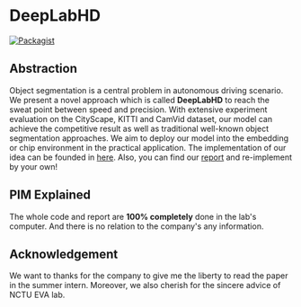 # DeepLabHD

[![Packagist](https://img.shields.io/badge/Pytorch-0.4.1-red.svg)]()

Abstraction
---
Object segmentation is a central problem in autonomous driving  scenario. We present a novel approach which is called **DeepLabHD** to reach the sweat point between speed and precision.  With extensive experiment evaluation on the CityScape, KITTI and CamVid dataset, our model can achieve the competitive result as well as traditional well-known object segmentation approaches. We aim to deploy our model into the embedding or chip environment in the practical application.  The implementation of our idea can be founded in [here](https://github.com/SunnerLi/DeepLabHD). Also, you can find our [report](the_report_does_not_release_yet) and re-implement by your own!

PIM Explained
---
The whole code and report are **100% completely** done in the lab's computer. And there is no relation to the company's any information.         

Acknowledgement
---
We want to thanks for the company to give me the liberty to read the paper in the summer intern. Moreover, we also cherish for the sincere advice of NCTU EVA lab.    